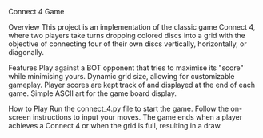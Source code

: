 Connect 4 Game

Overview
This project is an implementation of the classic game Connect 4, where two players take turns dropping colored discs into a grid with the objective of connecting four of their own discs vertically, horizontally, or diagonally.

Features
Play against a BOT opponent that tries to maximise its "score" while minimising yours.
Dynamic grid size, allowing for customizable gameplay.
Player scores are kept track of and displayed at the end of each game.
Simple ASCII art for the game board display.

How to Play
Run the connect_4.py file to start the game.
Follow the on-screen instructions to input your moves.
The game ends when a player achieves a Connect 4 or when the grid is full, resulting in a draw.

